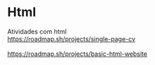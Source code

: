 # Html
Atividades com html
<br> 
https://roadmap.sh/projects/single-page-cv
</br>
<br> 
https://roadmap.sh/projects/basic-html-website
</br>
